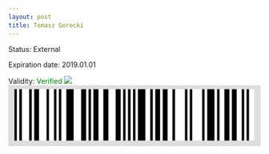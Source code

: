 ```yaml
---
layout: post
title: Tomasz Gorecki
---
```


Status: External

Expiration date: 2019.01.01

Validity: <font color="green"> Verified</font> 
![](/members/img/Tomasz_Gorecki.png)
![](/members/img/bar.png)
